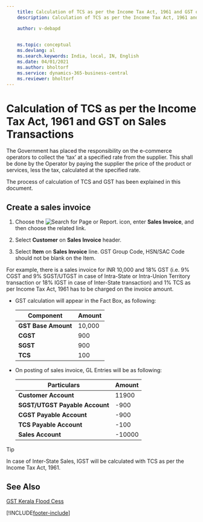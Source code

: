 ```yaml
---
    title: Calculation of TCS as per the Income Tax Act, 1961 and GST on Sales Transactions
    description: Calculation of TCS as per the Income Tax Act, 1961 and GST on Sales Transactions

    author: v-debapd

    
    ms.topic: conceptual
    ms.devlang: al
    ms.search.keywords: India, local, IN, English
    ms.date: 04/01/2021
    ms.author: bholtorf
    ms.service: dynamics-365-business-central
    ms.reviewer: bholtorf
---
```

# Calculation of TCS as per the Income Tax Act, 1961 and GST on Sales Transactions


The Government has placed the responsibility on the e-commerce operators to collect the ‘tax’ at a specified rate from the supplier. This shall be done by the Operator by paying the supplier the price of the product or services, less the tax, calculated at the specified rate.

The process of calculation of TCS and GST has been explained in this document.

## Create a sales invoice

1. Choose the ![Search for Page or Report.](image/search_small.png "Search for Page or Report icon") icon, enter **Sales Invoice**, and then choose the related link.

2. Select **Customer** on **Sales Invoice** header.

3. Select **Item** on **Sales Invoice** line. GST Group Code, HSN/SAC Code should not be blank on the Item. 

For example, there is a sales invoice for INR 10,000 and 18% GST (i.e. 9% CGST and 9% SGST/UTGST in case of Intra-State or Intra-Union Territory transaction or 18% IGST in case of Inter-State transaction) and 1% TCS as per Income Tax Act, 1961 has to be charged on the invoice amount.

-  GST calculation will appear in the Fact Box, as following:
    
    |Component|Amount|
    |----------------------------------|---------------------------------------|  
    |**GST Base Amount**|10,000|  
    |**CGST**|900|  
    |**SGST**|900|
    |**TCS**|100|

-  On posting of sales invoice, GL Entries will be as following:

    |Particulars|Amount|
    |----------------------------------|---------------------------------------|  
    |**Customer Account**|11900|  
    |**SGST/UTGST Payable Account**|-900|  
    |**CGST Payable Account**|-900|
    |**TCS Payable Account**|-100|
    |**Sales Account**|-10000|

> [!TIP]
> In case of Inter-State Sales, IGST will be calculated with TCS as per the Income Tax Act, 1961.














## See Also 
[GST Kerala Flood Cess](GST-and-Kerala-Flood-Cess-on-Sales.md)


























[!INCLUDE[footer-include](../../includes/footer-banner.md)]